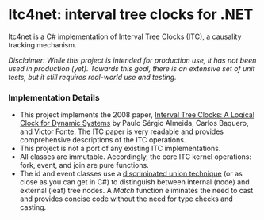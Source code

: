 # Itc4net: interval tree clocks for .NET

Itc4net is a C# implementation of Interval Tree Clocks (ITC), a causality tracking mechanism. 

*Disclaimer: While this project is intended for production use, it has not been used in production (yet). Towards this goal, there is an extensive set of unit tests, but it still requires real-world use and testing.*

### Implementation Details

- This project implements the 2008 paper, [Interval Tree Clocks: A Logical Clock for Dynamic Systems](http://gsd.di.uminho.pt/members/cbm/ps/itc2008.pdf) by Paulo Sérgio Almeida, Carlos Baquero, and Victor Fonte. The ITC paper is very readable and provides comprehensive descriptions of the ITC operations.
- This project is not a port of any existing ITC implementations.
- All classes are immutable. Accordingly, the core ITC kernel operations: fork, event, and join are pure functions.
- The id and event classes use a [discriminated union technique](http://stackoverflow.com/a/3199453) (or as close as you can get in C#) to distinguish between internal (node) and external (leaf) tree nodes. A *Match* function eliminates the need to cast and provides concise code without the need for type checks and casting.